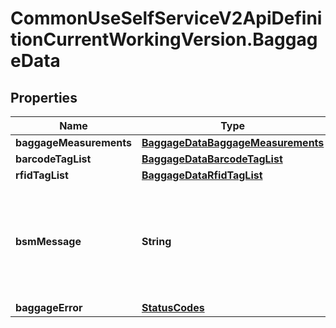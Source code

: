 # CommonUseSelfServiceV2ApiDefinitionCurrentWorkingVersion.BaggageData

## Properties
Name | Type | Description | Notes
------------ | ------------- | ------------- | -------------
**baggageMeasurements** | [**BaggageDataBaggageMeasurements**](BaggageDataBaggageMeasurements.md) |  | [optional] 
**barcodeTagList** | [**BaggageDataBarcodeTagList**](BaggageDataBarcodeTagList.md) |  | [optional] 
**rfidTagList** | [**BaggageDataRfidTagList**](BaggageDataRfidTagList.md) |  | [optional] 
**bsmMessage** | **String** | IATA RP1745 Baggage Source Message (BSM) values containing at least the  following elements: .V, .F and .N. (for components supporting DS_TYPES_RP1745) | [optional] 
**baggageError** | [**StatusCodes**](StatusCodes.md) |  | [optional] 
